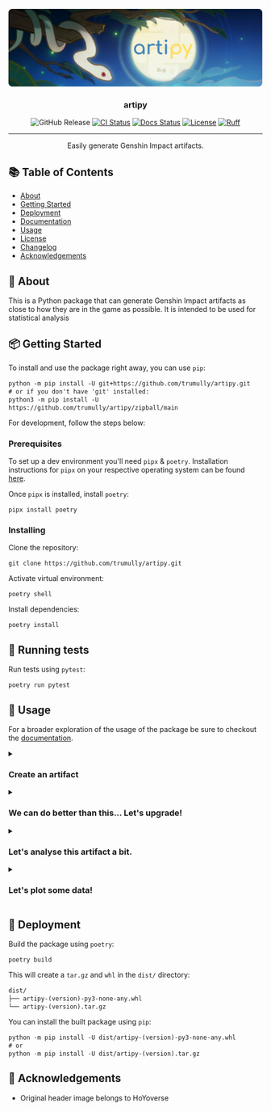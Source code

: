 <p align="center">
<a href="" rel="noopener">
<img src="assets/artipy_logo.svg" alt="artipy logo"></a>
</p>
<h3 align="center">artipy</h3>
<div align="center">

![GitHub Release](https://img.shields.io/github/v/release/trumully/artipy.svg?sort=semver&logo=github&logoColor=white)
[![CI Status](https://img.shields.io/github/actions/workflow/status/trumully/artipy/test.yml.svg?logo=github&logoColor=white)](https://github.com/trumully/artipy/actions/workflows/test.yml)
[![Docs Status](https://img.shields.io/github/actions/workflow/status/trumully/artipy/pages%2Fpages-build-deployment?branch=gh-pages&style=flat&logo=github&logoColor=white&label=docs)](https://trumully.github.io/artipy/)
[![License](https://img.shields.io/github/license/trumully/artipy.svg)](LICENSE)
[![Ruff](https://img.shields.io/endpoint?url=https://raw.githubusercontent.com/astral-sh/ruff/main/assets/badge/v2.json)](https://github.com/astral-sh/ruff)

    
</div>

---

<p align="center"> Easily generate Genshin Impact artifacts.
    <br>
</p>

## 📚 Table of Contents
- [About](#about)
- [Getting Started](#getting_started)
- [Deployment](#deployment)
- [Documentation](https://trumully.github.io/artipy/)
- [Usage](#usage)
- [License](LICENSE)
- [Changelog](CHANGELOG.md)
- [Acknowledgements](#acknowledgements)

## 📝 About <a name = "about" ></a>
This is a Python package that can generate Genshin Impact artifacts as close to how they are in the game as possible. It is intended to be used for statistical analysis 

## 📦 Getting Started <a name = "getting_started" ></a>
To install and use the package right away, you can use `pip`:
```shell
python -m pip install -U git+https://github.com/trumully/artipy.git
# or if you don't have 'git' installed:
python3 -m pip install -U https://github.com/trumully/artipy/zipball/main
```

For development, follow the steps below:

### Prerequisites
To set up a dev environment you'll need `pipx` & `poetry`. Installation instructions for `pipx` on your respective operating system can be found [here](https://pipx.pypa.io/stable/installation/).

Once `pipx` is installed, install `poetry`:
```shell
pipx install poetry
```

### Installing
Clone the repository:
```shell
git clone https://github.com/trumully/artipy.git
```

Activate virtual environment:
```shell
poetry shell
```

Install dependencies:
```shell
poetry install
```

## 🧪 Running tests
Run tests using `pytest`:
```shell
poetry run pytest
```

## 🔧 Usage <a name ="usage" ></a>
For a broader exploration of the usage of the package be sure to checkout the [documentation](https://trumully.github.io/artipy).

<details>
<summary><h3>Create an artifact</h3></summary>

Here we use the [`ArtifactBuilder`](https://trumully.github.io/artipy/artipy.artifacts.html#artipy.artifacts.ArtifactBuilder) class to create an [`Artifact`](https://trumully.github.io/artipy/artipy.artifacts.html#artipy.artifacts.ArtifactBuilder). 
```python
from artipy.artifacts import ArtifactBuilder, ArtifactSlot
from artipy.stats import StatType


def main() -> None:
    artifact = (
        ArtifactBuilder()
        .with_level(8)
        .with_rarity(5)
        .with_mainstat(StatType.ATK_PERCENT, 0.228)
        .with_substats([
            (StatType.ATK, 19),
            (StatType.CRIT_RATE, 0.039),
            (StatType.HP_PERCENT, 0.053),
            (StatType.HP, 568)
        ])
        .with_set("Gladiator's Finale")
        .with_slot(ArtifactSlot.SANDS)
        .build()
    )
    print(artifact)


if __name__ == "__main__":
    main()

```
This results in the following artifact:
```
Sands of Eon [+8]
★★★★★
ATK+22.8%
• ATK+19
• CRIT Rate+3.9%
• HP+5.3%
• HP+568
```
</details>

<details>
<summary><h3>We can do better than this... Let's upgrade!</h3></summary>

We can upgrade the artifact using the aptly named [`upgrade`](https://trumully.github.io/artipy/artipy.artifacts.html#artipy.artifacts.Artifact.upgrade) method on the artifact. Let's upgrade it to +12.
```python
from artipy.artifacts import ArtifactBuilder, ArtifactSlot
from artipy.stats import StatType


def main() -> None:
    artifact = (
        ArtifactBuilder()
        .with_level(8)
        .with_rarity(5)
        # ... other parameters
    )

    for _ in range(4):
        artifact.upgrade()
    print(artifact)


if __name__ == "__main__":
    main()

```
After upgrading this is what we get:
```shell
Sands of Eon [+12]
★★★★★
ATK+30.8%
• ATK+19
• CRIT Rate+7.8%  # <- this was 3.9% before.
• HP+5.3%
• HP+568
```
</details>

<details>
<summary><h3>Let's analyse this artifact a bit.</h3></summary>

Firstly we'll need to import the `artipy.analysis` package to get started.
```python
import artipy.analysis as analysis
from artipy.artifacts import ArtifactBuilder, ArtifactSlot
from artipy.stats import StatType


def main() -> None:
    artifact = (
        ArtifactBuilder()
        .with_level(8)
        .with_rarity(5)
        # ... other parameters
    )

    for _ in range(4):
        artifact.upgrade()
    print(artifact)

    roll_value = analysis.calculate_artifact_roll_value(artifact)
    max_roll_value = calculate_artifact_maximum_roll_value(artifact)
    crit_value = calculate_artifact_crit_value(artifact)
    print(f"Roll Value: {roll_value}")
    print(f"Max Roll Value: {max_roll_value}")
    print(f"Crit Value: {crit_value}")


if __name__ == "__main__":
    main()

```
Here is the output:
```shell
Sands of Eon [+12]
★★★★★
ATK+30.8%
• ATK+19
• CRIT Rate+7.8%
• HP+5.3%
• HP+568
Roll Value: 5.789780576014326490600895658
Max Roll Value: 7.789780576014326490600895658
Crit Value: 15.57999982237815855823370725
```
#### Let's walk through the meaning of these values:
* **Roll Value (RV):** A percentage of the current stat values over their highest potential value. 
* **Max Roll Value (MRV):** The artifact roll value assuming all remaining rolls are of maximum potency.
* **Crit Value (CV):** The value of the artifact's crit stats (CRIT DMG + 2 * CRIT Rate)
</details>

<details>
<summary><h3>Let's plot some data!</h3></summary>

To start plotting let's go ahead and import the `artipy.analysis.plots` sub-package:
```python
import artipy.analysis as analysis
from artipy.analysis import plots
from artipy.artifacts import ArtifactBuilder, ArtifactSlot
from artipy.stats import StatType


def main() -> None:
    artifact = (
        ArtifactBuilder()
        .with_level(8)
        .with_rarity(5)
        .with_mainstat(StatType.ATK_PERCENT, 0.228)
        .with_substats([
        # ... other parameters
    )

    for _ in range(4):
        artifact.upgrade()
    print(artifact)

    roll_value = analysis.calculate_artifact_roll_value(artifact)
    max_roll_value = analysis.calculate_artifact_maximum_roll_value(artifact)
    crit_value = analysis.calculate_artifact_crit_value(artifact)
    print(f"Roll Value: {roll_value}")
    print(f"Max Roll Value: {max_roll_value}")
    print(f"Crit Value: {crit_value}")

    plots.plot_artifact_substat_rolls(artifact)


if __name__ == "__main__":
    main()

```
<img src="assets/example-plot-a.png"/>

#### What does this mean?
Each stat on an artifact has a 25% chance of being upgraded every 4 levels. There is then another dice roll that decides how much the stat is increased by (for a 5★ artifact it's in the range of 0.7-1.0 * base value). This plot shows that distribution.

</details>

## 🚀 Deployment <a name ="deployment" ></a>
Build the package using `poetry`:
```shell
poetry build
```
This will create a `tar.gz` and `whl` in the `dist/` directory:
```shell
dist/
├── artipy-(version)-py3-none-any.whl
└── artipy-(version).tar.gz
```

You can install the built package using `pip`:
```shell
python -m pip install -U dist/artipy-(version)-py3-none-any.whl
# or
python -m pip install -U dist/artipy-(version).tar.gz
```

## 🎉 Acknowledgements <a name = "acknowledgements"></a>
* Original header image belongs to HoYoverse
